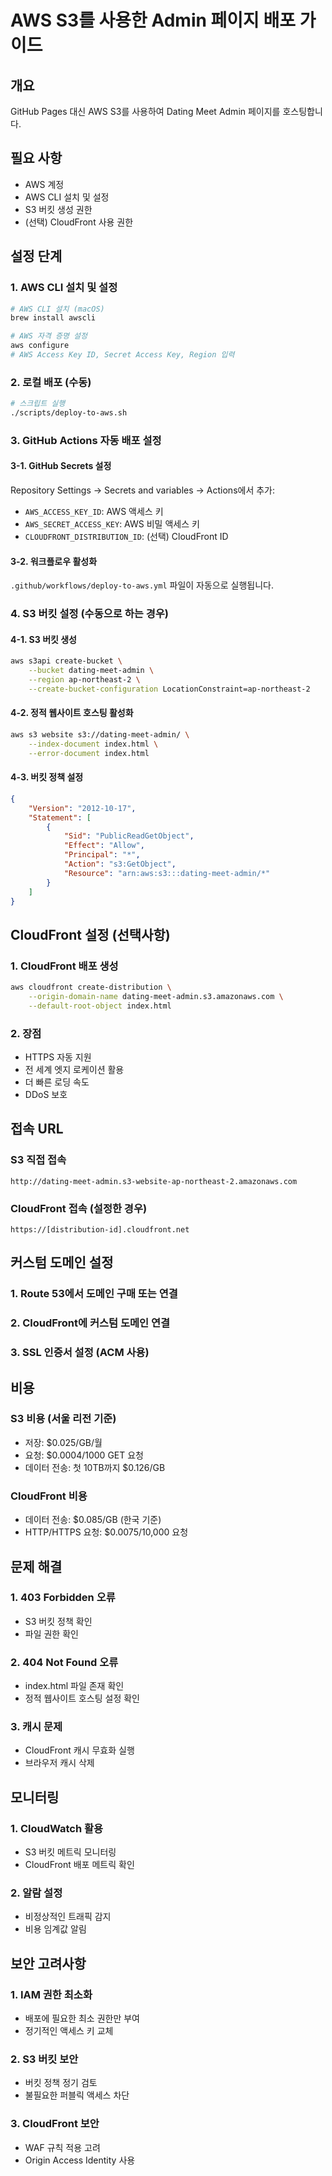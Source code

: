 # AWS S3를 사용한 Admin 페이지 배포 가이드

## 개요
GitHub Pages 대신 AWS S3를 사용하여 Dating Meet Admin 페이지를 호스팅합니다.

## 필요 사항
- AWS 계정
- AWS CLI 설치 및 설정
- S3 버킷 생성 권한
- (선택) CloudFront 사용 권한

## 설정 단계

### 1. AWS CLI 설치 및 설정
```bash
# AWS CLI 설치 (macOS)
brew install awscli

# AWS 자격 증명 설정
aws configure
# AWS Access Key ID, Secret Access Key, Region 입력
```

### 2. 로컬 배포 (수동)
```bash
# 스크립트 실행
./scripts/deploy-to-aws.sh
```

### 3. GitHub Actions 자동 배포 설정

#### 3-1. GitHub Secrets 설정
Repository Settings → Secrets and variables → Actions에서 추가:
- `AWS_ACCESS_KEY_ID`: AWS 액세스 키
- `AWS_SECRET_ACCESS_KEY`: AWS 비밀 액세스 키
- `CLOUDFRONT_DISTRIBUTION_ID`: (선택) CloudFront ID

#### 3-2. 워크플로우 활성화
`.github/workflows/deploy-to-aws.yml` 파일이 자동으로 실행됩니다.

### 4. S3 버킷 설정 (수동으로 하는 경우)

#### 4-1. S3 버킷 생성
```bash
aws s3api create-bucket \
    --bucket dating-meet-admin \
    --region ap-northeast-2 \
    --create-bucket-configuration LocationConstraint=ap-northeast-2
```

#### 4-2. 정적 웹사이트 호스팅 활성화
```bash
aws s3 website s3://dating-meet-admin/ \
    --index-document index.html \
    --error-document index.html
```

#### 4-3. 버킷 정책 설정
```json
{
    "Version": "2012-10-17",
    "Statement": [
        {
            "Sid": "PublicReadGetObject",
            "Effect": "Allow",
            "Principal": "*",
            "Action": "s3:GetObject",
            "Resource": "arn:aws:s3:::dating-meet-admin/*"
        }
    ]
}
```

## CloudFront 설정 (선택사항)

### 1. CloudFront 배포 생성
```bash
aws cloudfront create-distribution \
    --origin-domain-name dating-meet-admin.s3.amazonaws.com \
    --default-root-object index.html
```

### 2. 장점
- HTTPS 자동 지원
- 전 세계 엣지 로케이션 활용
- 더 빠른 로딩 속도
- DDoS 보호

## 접속 URL

### S3 직접 접속
```
http://dating-meet-admin.s3-website-ap-northeast-2.amazonaws.com
```

### CloudFront 접속 (설정한 경우)
```
https://[distribution-id].cloudfront.net
```

## 커스텀 도메인 설정

### 1. Route 53에서 도메인 구매 또는 연결
### 2. CloudFront에 커스텀 도메인 연결
### 3. SSL 인증서 설정 (ACM 사용)

## 비용

### S3 비용 (서울 리전 기준)
- 저장: $0.025/GB/월
- 요청: $0.0004/1000 GET 요청
- 데이터 전송: 첫 10TB까지 $0.126/GB

### CloudFront 비용
- 데이터 전송: $0.085/GB (한국 기준)
- HTTP/HTTPS 요청: $0.0075/10,000 요청

## 문제 해결

### 1. 403 Forbidden 오류
- S3 버킷 정책 확인
- 파일 권한 확인

### 2. 404 Not Found 오류
- index.html 파일 존재 확인
- 정적 웹사이트 호스팅 설정 확인

### 3. 캐시 문제
- CloudFront 캐시 무효화 실행
- 브라우저 캐시 삭제

## 모니터링

### 1. CloudWatch 활용
- S3 버킷 메트릭 모니터링
- CloudFront 배포 메트릭 확인

### 2. 알람 설정
- 비정상적인 트래픽 감지
- 비용 임계값 알림

## 보안 고려사항

### 1. IAM 권한 최소화
- 배포에 필요한 최소 권한만 부여
- 정기적인 액세스 키 교체

### 2. S3 버킷 보안
- 버킷 정책 정기 검토
- 불필요한 퍼블릭 액세스 차단

### 3. CloudFront 보안
- WAF 규칙 적용 고려
- Origin Access Identity 사용